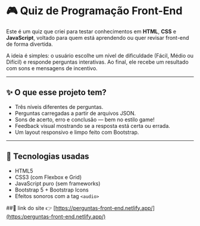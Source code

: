 # 🎮 Quiz de Programação Front-End

Este é um quiz que criei para testar conhecimentos em **HTML**, **CSS** e **JavaScript**, voltado para quem está aprendendo ou quer revisar front-end de forma divertida.

A ideia é simples: o usuário escolhe um nível de dificuldade (Fácil, Médio ou Difícil) e responde perguntas interativas. Ao final, ele recebe um resultado com sons e mensagens de incentivo.

---

## ✨ O que esse projeto tem?

- Três níveis diferentes de perguntas.
- Perguntas carregadas a partir de arquivos JSON.
- Sons de acerto, erro e conclusão — bem no estilo game!
- Feedback visual mostrando se a resposta está certa ou errada.
- Um layout responsivo e limpo feito com Bootstrap.

---

## 🧠 Tecnologias usadas

- HTML5
- CSS3 (com Flexbox e Grid)
- JavaScript puro (sem frameworks)
- Bootstrap 5 + Bootstrap Icons
- Efeitos sonoros com a tag `<audio>`

##🔗 link do site
👉 [https://perguntas-front-end.netlify.app/](https:/perguntas-front-end.netlify.app/)
